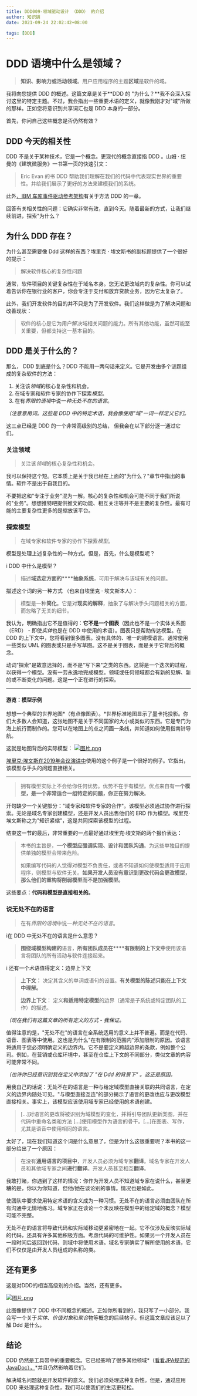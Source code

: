 ```yaml
---
title: DDD009-领域驱动设计 （DDD） 的介绍
author: 知识铺
date: 2021-09-24 22:02:42+08:00

tags: [DDD]
---
```




# DDD 语境中什么是领域？

> **知识、影响力或活动领域**。用户应用程序的主题**区域**是软件的域。

我将向您提供 DDD 的概述。这篇文章是关于**DDD 的 "为什么？**我不会深入探讨这里的特定主题。不过，我会指出一些重要术语的定义，就像我刚才对"域"所做的那样。正如您将意识到共享词汇也是 DDD 本身的一部分。

首先，你问自己这些概念是否仍然有效？

## DDD 今天的相关性

DDD 不是关于某种技术，它是一个概念。更现代的概念直接指 DDD 。山姆 · 纽曼的《建筑微服务》一书第一页的快速引文：

> Eric Evan 的书 DDD 帮助我们理解在我们的代码中代表现实世界的重要性。并给我们展示了更好的方法来建模我们的系统。

此外[，IBM 车库事件驱动参考架构](https://ibm-cloud-architecture.github.io/refarch-eda/methodology/domain-driven-design/)有关于方法 DDD 的一章。

回答有关相关性的问题：它确实非常有效，直到今天。随着最新的方式，让我们继续前进，探索"为什么？

## 为什么 DDD 存在？

为什么甚至需要像 Ddd 这样的东西？埃里克 · 埃文斯书的副标题提供了一个很好的提示：

> 解决软件核心的复杂性问题

通常，软件项目的关键复杂性在于域名本身。您无法更改域内的复杂性。你可以试着告诉你在银行业的客户，你会专注于支付和放弃贷款业务，因为它太复杂了。

此外，我们开发软件的目的并不只是为了开发软件。我们这样做是为了解决问题和改善现状：

> 软件的核心是它为用户解决域相关问题的能力。所有其他功能，虽然可能至关重要，但都支持这一基本目的。

## DDD 是关于什么的？

那么， DDD 到底是什么？DDD 不能用一两句话来定义。它是开发由多个谜题组成的复杂软件的方法：

1. 关注该*领域*的核心复杂性和机会。
2. 在域专家和软件专家的协作下探索*模型*。
3. 在有*界限的语境*中说一*种无处不在的语言*。

*（注意意用词。这些是 DDD 中的特定术语，我会像使用"域"一词一样定义它们。*

这三点已经是 DDD 的一个非常高级别的总结， 但我会在以下部分逐一通过它们。

### 关注领域

> 关注该*领域*的核心复杂性和机会。

我可以保持这个短。它本质上是关于我已经在上面的"为什么？"章节中指出的事情。软件不是出于自我目的。

不要把这和"专注于业务"混为一解。核心的复杂性和机会可能不同于我们所说的"业务"。想想推特吧提供推文的功能、相互关注等并不是主要的复杂性。最有可能的主要复杂性更多的是缩放该平台。

### 探索模型

> 在域专家和软件专家的协作下探索*模型*。

模型是处理上述复杂性的一种方式。但是，首先，什么是模型呢？

i️ DDD 中什么是模型？

> 描述**域选定方面的****抽象系统**，可用于解决与该域有关的问题。

描述这个词的另一种方式 （也来自埃里克 · 埃文斯本人）：

> 模型是一种**简化**。它是对**现实的解释**，抽象了与解决手头问题相关的方面，而忽略了无关的细节。

我认为，明确指出它不是值得的：**它不是一个图表**（因此也不是一个实体关系图（ERD） - 即使*实体*也是在 DDD 中使用的术语）。图表只是帮助传达模型。在 DDD 的上下文中，您将看到很多图表。没有具体的、唯一的建模语言。通常使用一些类似 UML 的图表或只是手写草图。这不是关于图表，而是关于它背后的概念。

动词"探索"是故意选择的，而不是"写下来"之类的东西。这将是一个迭次的过程，以获得一个模型。没有一劳永逸地完成模型。领域或任何领域都会有新的见解、新的或不断变化的问题。这是一个正在进行的探索。

------

#### 游览：模型示例

想想一个典型的世界地图*（有点像图表）。*世界标准地图显示了墨卡托投影。你们大多数人会知道，这张地图不是关于不同国家的大小或类似的东西。它是专门为海上航行而制作的。您可以在地图上的点之间画一条线，并知道如何使用指南针导航。

这就是地图背后的实际模型：
[![图片.png](https://cdn.jsdelivr.net/gh/zshipu/images/202109242301688.png)](https://res.cloudinary.com/practicaldev/image/fetch/s--R1kRQoB1--/c_limit%2Cf_auto%2Cfl_progressive%2Cq_auto%2Cw_880/https://cdn.hashnode.com/res/hashnode/image/upload/v1623700470766/hbP4Kepgk.png)

[埃里克·埃文斯在2019年会议演讲中](https://youtu.be/pMuiVlnGqjk?t=1787)使用的这个例子是一个很好的例子。它指出，该模型与手头的问题直接相关。

------

> 拥有模型实际上不会给你任何优势。优势不在于有模型。优点来自有**一个模型，是一个非常适合一组特定的问题，你正在努力解决**。

开句缺少一个关键部分："域专家和软件专家的合作"。该模型必须通过协作进行探索。无论是域名专家创建模型，还是开发人员出售他们的 ERD 作为模型。埃里克·埃文斯称之为"知识紧缩"，这是共同探索该模型的过程。

结束这一节的最后，非常重要的一点最好通过埃里克·埃文斯的两个报价表达：

> 本书的主旨是，**一个模型应强调实现、设计和团队沟通**。为这些单独目的提供单独的模型会带来危险。
>
> 如果编写代码的人觉得对模型不负责任，或者不知道如何使模型适用于应用程序，则模型与软件无关。**如果开发人员没有意识到更改代码会更改模型，那么他们的重构将削弱模型而不是加强模型。**

这些要点：**代码和模型是直接相关的。**

### 说无处不在的语言

> 在有*界限的语境*中说一*种无处不在的语言*。

i️在 DDD 中无处不在的语言是什么意思？

> **围绕域模型构建的**语言，**所有团队成员在****有限制的上下文中**使用该语言将团队的所有活动与软件连接起来。

i️ 还有一个术语值得定义：边界上下文

> **上下文：**
> 决定其含义的单词或语句的设置。**有关模型的陈述只能在上下文中理解。**
>
> **边界上下文**：
> 定义**和适用特定模型**的边界（通常是子系统或特定团队的工作）的描述。

*（现在我们有这篇文章的所有定义的方式 - 我保证。*

值得注意的是，"无处不在"的语言在全系统适用的意义上并不普遍。而是在代码、语音、图表等中使用。这也是为什么"在有限制的范围内"添加限制的原因。该语言将适用于您必须明确定义的边界内。它不是要定义跨越边界的条款，例如整个公司。例如，在营销或仓库环境中，甚至在仓库上下文的不同部分，类似文章的内容可能非常不同。

*（也许你已经意识到我在定义中添加了 "在 Ddd 的背景下" 。这正是原因。*

用我自己的话说：无处不在的语言是一种与给定域模型直接关联的共同语言，在定义的边界内随处可见。"与模型直接互连"的部分揭示了语言的更改也应与更改模型直接相关。事实上，该模型应该使用域专家已经使用的术语创建。

> [...]对语言的更改将被识别为域模型的变化，并将引导团队更新类图，并在代码中重命名类和方法 [...]使用模型作为语言的骨干。[...]在图表、写作，尤其是语音中使用相同的语言。

太好了，现在我们知道这个词是什么意思了，但是为什么这很重要呢？本书的这一部分给出了一个原因：

> 在没有**通用语言的项目中**，开发人员必须为域专家**翻译**。域名专家在开发人员和其他域专家之间**进行翻译**。开发人员甚至相互**翻译**。

我敢打赌，你遇到了这样的情况：你作为开发人员不知道域专家在说什么，甚至更糟的是，你以为你知道，但他/她在谈论别的事情。情况也是如此。

使团队中要求使用特定术语的含义成为一种习惯。无处不在的语言必须由团队在所有沟通中无情地练习。域专家正在谈论一个未反映在模型中的给定域的概念？模型可能不完整。

无处不在的语言将导致代码和实际域移动更紧密地在一起。它不仅涉及反映实际域的代码，还具有许多其他积极方面。考虑代码的可维护性。如果另一个开发人员在一段时间后返回到代码，则域中将使用术语。域名专家确实了解所使用的术语，它们不仅仅是由开发人员组成的名称的类。

## 还有更多

这是对DDD的相当高级别的介绍。当然，还有更多。

[![图片.png](https://cdn.jsdelivr.net/gh/zshipu/images/202109242301398.png)](https://res.cloudinary.com/practicaldev/image/fetch/s--PvkbZEFm--/c_limit%2Cf_auto%2Cfl_progressive%2Cq_auto%2Cw_880/https://cdn.hashnode.com/res/hashnode/image/upload/v1623733629176/pK96QwPuC.png)

此图像提供了 DDD 中不同概念的概述。正如你所看到的，我只写了一小部分。我会写一个关于*实体*、*价值对象*和*聚合*物等概念的后续帖子。但这篇文章应该足以了解 Ddd 是什么。

## 结论

DDD 仍然是工具带中的重要概念。它已经影响了很多其他领域*（[看看JPA规范的JavaDoc），](https://github.com/spring-projects/spring-data-jpa/blob/main/src/main/java/org/springframework/data/jpa/domain/Specification.java)*并且仍然影响着它们。

解决域名问题就是开发软件的意义。我们必须处理这种复杂性。但是，通过应用 DDD 来处理这种复杂性，我们可以使我们的生活更轻松。

